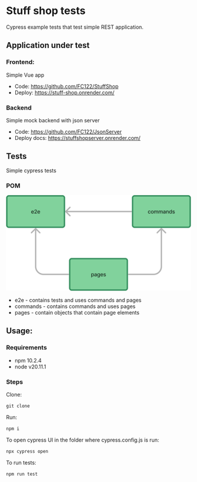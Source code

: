 # Stuff shop tests
Cypress example tests that test simple REST application.

## Application under test
### Frontend:
Simple Vue app
- Code: https://github.com/FC122/StuffShop
- Deploy: https://stuff-shop.onrender.com/

### Backend
Simple mock backend with json server
- Code: https://github.com/FC122/JsonServer
- Deploy docs: https://stuffshopserver.onrender.com/

## Tests
Simple cypress tests
### POM
![POM](./assets/image.png)
- e2e - contains tests and uses commands and pages
- commands - contains commands and uses pages
- pages - contain objects that contain page elements

## Usage:
### Requirements
- npm 10.2.4
- node v20.11.1
### Steps
Clone:
```js
git clone 
```

Run:
```js
npm i
```

To open cypress UI in the folder where cypress.config.js is run:
```js
npx cypress open
```

To run tests:
```js
npm run test
```
